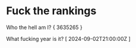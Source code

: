 # Fuck the rankings

Who the hell am I?
{ 3635265 }

What fucking year is it?
[ 2024-09-02T21:00:00Z ]
